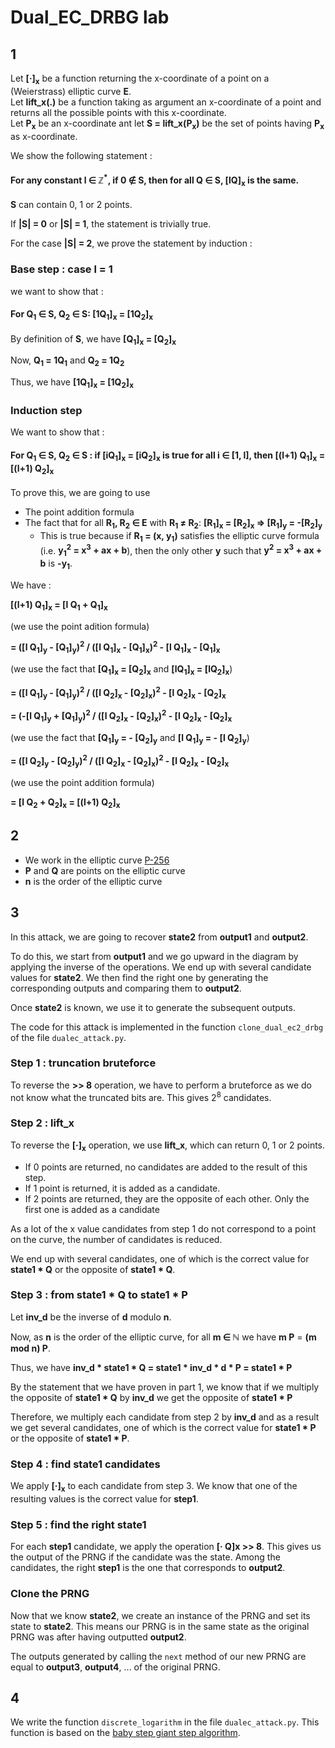 # Dual_EC_DRBG lab

## 1

Let **[&middot;]<sub>x</sub>** be a function returning the x-coordinate of a point on a (Weierstrass) elliptic curve **E**.<br>
Let **lift_x(.)** be a function taking as argument an x-coordinate of a point and returns all the possible points with this x-coordinate.<br>
Let **P<sub>x</sub>** be an x-coordinate ant let **S = lift_x(P<sub>x</sub>)** be the set of points having **P<sub>x</sub>** as x-coordinate.

We show the following statement :

#### For any constant **l &in; &Zopf;<sup>*</sup>**, if **0 &notin; S**, then for all **Q &in; S, [lQ]<sub>x</sub>** is the same.

**S** can contain 0, 1 or 2 points.

If **|S| = 0** or **|S| = 1**, the statement is trivially true.

For the case **|S| = 2**, we prove the statement by induction :

### Base step : case l = 1

we want to show that :

#### For **Q<sub>1</sub> &in; S, Q<sub>2</sub> &in; S</sub>**: **[1Q<sub>1</sub>]<sub>x</sub> = [1Q<sub>2</sub>]<sub>x</sub>**

By definition of **S**, we have **[Q<sub>1</sub>]<sub>x</sub> = [Q<sub>2</sub>]<sub>x</sub>**

Now, **Q<sub>1</sub> = 1Q<sub>1</sub>** and **Q<sub>2</sub> = 1Q<sub>2</sub>**

Thus, we have **[1Q<sub>1</sub>]<sub>x</sub> = [1Q<sub>2</sub>]<sub>x</sub>**

### Induction step

We want to show that :

#### For **Q<sub>1</sub> &in; S, Q<sub>2</sub> &in; S</sub>** : if **[iQ<sub>1</sub>]<sub>x</sub> = [iQ<sub>2</sub>]<sub>x</sub>** is true for all **i &in; [1, l]**, then **[(l+1) Q<sub>1</sub>]<sub>x</sub> = [(l+1) Q<sub>2</sub>]<sub>x</sub>**

To prove this, we are going to use

- The point addition formula
- The fact that for all **R<sub>1</sub>, R<sub>2</sub> &in; E** with **R<sub>1</sub> &ne; R<sub>2</sub>**: **[R<sub>1</sub>]<sub>x</sub> = [R<sub>2</sub>]<sub>x</sub> => [R<sub>1</sub>]<sub>y</sub> = -[R<sub>2</sub>]<sub>y</sub>**
  - This is true because if **R<sub>1</sub> = (x, y<sub>1</sub>)** satisfies the elliptic curve formula (i.e. **y<sub>1</sub><sup>2</sup> = x<sup>3</sup> + ax + b**), then the only other **y** such that **y<sup>2</sup> = x<sup>3</sup> + ax + b** is **-y<sub>1</sub>**.

We have :

**[(l+1) Q<sub>1</sub>]<sub>x</sub> = [l Q<sub>1</sub> + Q<sub>1</sub>]<sub>x</sub>**

(we use the point adition formula)

**= ([l Q<sub>1</sub>]<sub>y</sub> - [Q<sub>1</sub>]<sub>y</sub>)<sup>2</sup> / ([l Q<sub>1</sub>]<sub>x</sub> - [Q<sub>1</sub>]<sub>x</sub>)<sup>2</sup> - [l Q<sub>1</sub>]<sub>x</sub> - [Q<sub>1</sub>]<sub>x</sub>**

(we use the fact that **[Q<sub>1</sub>]<sub>x</sub> = [Q<sub>2</sub>]<sub>x</sub>** and **[lQ<sub>1</sub>]<sub>x</sub> = [lQ<sub>2</sub>]<sub>x</sub>**)

**= ([l Q<sub>1</sub>]<sub>y</sub> - [Q<sub>1</sub>]<sub>y</sub>)<sup>2</sup> / ([l Q<sub>2</sub>]<sub>x</sub> - [Q<sub>2</sub>]<sub>x</sub>)<sup>2</sup> - [l Q<sub>2</sub>]<sub>x</sub> - [Q<sub>2</sub>]<sub>x</sub>**

**= (-[l Q<sub>1</sub>]<sub>y</sub> + [Q<sub>1</sub>]<sub>y</sub>)<sup>2</sup> / ([l Q<sub>2</sub>]<sub>x</sub> - [Q<sub>2</sub>]<sub>x</sub>)<sup>2</sup> - [l Q<sub>2</sub>]<sub>x</sub> - [Q<sub>2</sub>]<sub>x</sub>**

(we use the fact that **[Q<sub>1</sub>]<sub>y</sub> = - [Q<sub>2</sub>]<sub>y</sub>** and **[l Q<sub>1</sub>]<sub>y</sub> = - [l Q<sub>2</sub>]<sub>y</sub>**)

**= ([l Q<sub>2</sub>]<sub>y</sub> - [Q<sub>2</sub>]<sub>y</sub>)<sup>2</sup> / ([l Q<sub>2</sub>]<sub>x</sub> - [Q<sub>2</sub>]<sub>x</sub>)<sup>2</sup> - [l Q<sub>2</sub>]<sub>x</sub> - [Q<sub>2</sub>]<sub>x</sub>**

(we use the point addition formula)

**= [l Q<sub>2</sub> + Q<sub>2</sub>]<sub>x</sub> = [(l+1) Q<sub>2</sub>]<sub>x</sub>**

## 2

- We work in the elliptic curve [P-256](https://neuromancer.sk/std/nist/P-256)
- **P** and **Q** are points on the elliptic curve
- **n** is the order of the elliptic curve

## 3

In this attack, we are going to recover **state2** from **output1** and **output2**.

To do this, we start from **output1** and we go upward in the diagram by applying the inverse of the operations. We end up with several candidate values for **state2**. We then find the right one by generating the corresponding outputs and comparing them to **output2**.

Once **state2** is known, we use it to generate the subsequent outputs.

The code for this attack is implemented in the function `clone_dual_ec2_drbg` of the file `dualec_attack.py`.

### Step 1 : truncation bruteforce

To reverse the **>> 8** operation, we have to perform a bruteforce as we do not know what the truncated bits are. This gives 2<sup>8</sup> candidates.

### Step 2 : lift_x

To reverse the **[·]<sub>x</sub>** operation, we use **lift_x**, which can return 0, 1 or 2 points.

- If 0 points are returned, no candidates are added to the result of this step. 
- If 1 point is returned, it is added as a candidate. 
- If 2 points are returned, they are the opposite of each other. Only the first one is added as a candidate

As a lot of the x value candidates from step 1 do not correspond to a point on the curve, the number of candidates is reduced.

We end up with several candidates, one of which is the correct value for **state1 * Q** or the opposite of **state1 * Q**.

### Step 3 : from **state1 * Q** to **state1 * P**

Let **inv_d** be the inverse of **d** modulo **n**.

Now, as **n** is the order of the elliptic curve, for all **m &in; &Nopf;** we have **m P** = **(m mod n) P**.

Thus, we have **inv_d * state1 * Q = state1 * inv_d * d *  P = state1 * P**

By the statement that we have proven in part 1, we know that if we multiply the opposite of **state1 * Q** by **inv_d** we get the opposite of **state1 * P**

Therefore, we multiply each candidate from step 2 by **inv_d** and as a result we get several candidates, one of which is the correct value for **state1 * P** or the opposite of **state1 * P**.

### Step 4 : find state1 candidates

We apply **[·]<sub>x</sub>** to each candidate from step 3. We know that one of the resulting values is the correct value for **step1**.

### Step 5 : find the right state1

For each **step1** candidate, we apply the operation **[· Q]x >> 8**. This gives us the output of the PRNG if the candidate was the state. Among the candidates, the right **step1** is the one that corresponds to **output2**.

### Clone the PRNG

Now that we know **state2**, we create an instance of the PRNG and set its state to **state2**. This means our PRNG is in the same state as the original PRNG was after having outputted **output2**.

The outputs generated by calling the `next` method of our new PRNG are equal to **output3**, **output4**, ... of the original PRNG.

## 4

We write the function `discrete_logarithm` in the file `dualec_attack.py`. This function is based on the [baby step giant step algorithm](https://en.wikipedia.org/wiki/Baby-step_giant-step).

